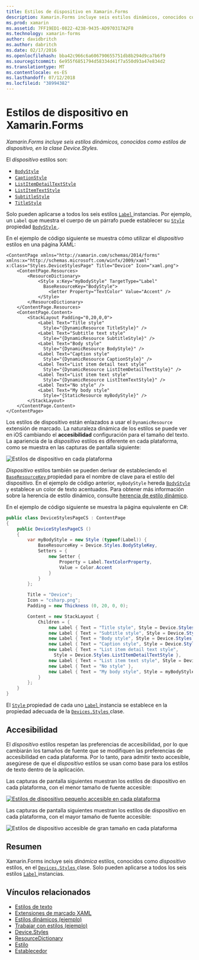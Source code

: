 ```yaml
---
title: Estilos de dispositivo en Xamarin.Forms
description: Xamarin.Forms incluye seis estilos dinámicos, conocidos como estilos de dispositivo, en la clase Device.Styles. Este artículo explica cómo usar los estilos de dispositivo en una aplicación de Xamarin.Forms.
ms.prod: xamarin
ms.assetid: 7FF19ED1-0822-4238-9435-AD970317A2F8
ms.technology: xamarin-forms
author: davidbritch
ms.author: dabritch
ms.date: 02/17/2016
ms.openlocfilehash: bba42c966c6a606790655751db8b294d9ca7b6f9
ms.sourcegitcommit: 6e955f6851794d58334d41f7a550d93a47e834d2
ms.translationtype: MT
ms.contentlocale: es-ES
ms.lasthandoff: 07/12/2018
ms.locfileid: "38994382"
---
```

# <a name="device-styles-in-xamarinforms"></a>Estilos de dispositivo en Xamarin.Forms

_Xamarin.Forms incluye seis estilos dinámicos, conocidos como estilos de dispositivo, en la clase Device.Styles._

El *dispositivo* estilos son:

- [`BodyStyle`](xref:Xamarin.Forms.Device.Styles.BodyStyle)
- [`CaptionStyle`](xref:Xamarin.Forms.Device.Styles.CaptionStyle)
- [`ListItemDetailTextStyle`](xref:Xamarin.Forms.Device.Styles.ListItemDetailTextStyle)
- [`ListItemTextStyle`](xref:Xamarin.Forms.Device.Styles.ListItemTextStyle)
- [`SubtitleStyle`](xref:Xamarin.Forms.Device.Styles.SubtitleStyle)
- [`TitleStyle`](xref:Xamarin.Forms.Device.Styles.TitleStyle)

Solo pueden aplicarse a todos los seis estilos [ `Label` ](xref:Xamarin.Forms.Label) instancias. Por ejemplo, un `Label` que muestra el cuerpo de un párrafo puede establecer su [ `Style` ](xref:Xamarin.Forms.VisualElement.Style) propiedad [ `BodyStyle` ](xref:Xamarin.Forms.Device.Styles.BodyStyle).

En el ejemplo de código siguiente se muestra cómo utilizar el *dispositivo* estilos en una página XAML:

```xaml
<ContentPage xmlns="http://xamarin.com/schemas/2014/forms" xmlns:x="http://schemas.microsoft.com/winfx/2009/xaml" x:Class="Styles.DeviceStylesPage" Title="Device" Icon="xaml.png">
    <ContentPage.Resources>
        <ResourceDictionary>
            <Style x:Key="myBodyStyle" TargetType="Label"
              BaseResourceKey="BodyStyle">
                <Setter Property="TextColor" Value="Accent" />
            </Style>
        </ResourceDictionary>
    </ContentPage.Resources>
    <ContentPage.Content>
        <StackLayout Padding="0,20,0,0">
            <Label Text="Title style"
              Style="{DynamicResource TitleStyle}" />
            <Label Text="Subtitle text style"
              Style="{DynamicResource SubtitleStyle}" />
            <Label Text="Body style"
              Style="{DynamicResource BodyStyle}" />
            <Label Text="Caption style"
              Style="{DynamicResource CaptionStyle}" />
            <Label Text="List item detail text style"
              Style="{DynamicResource ListItemDetailTextStyle}" />
            <Label Text="List item text style"
              Style="{DynamicResource ListItemTextStyle}" />
            <Label Text="No style" />
            <Label Text="My body style"
              Style="{StaticResource myBodyStyle}" />
        </StackLayout>
    </ContentPage.Content>
</ContentPage>
```

Los estilos de dispositivo están enlazados a usar el `DynamicResource` extensión de marcado. La naturaleza dinámica de los estilos se puede ver en iOS cambiando el **accesibilidad** configuración para el tamaño del texto. La apariencia de la *dispositivo* estilos es diferente en cada plataforma, como se muestra en las capturas de pantalla siguiente:

![](device-images/device-styles.png "Estilos de dispositivo en cada plataforma")

*Dispositivo* estilos también se pueden derivar de estableciendo el [ `BaseResourceKey` ](xref:Xamarin.Forms.Style.BaseResourceKey) propiedad para el nombre de clave para el estilo del dispositivo. En el ejemplo de código anterior, `myBodyStyle` hereda [ `BodyStyle` ](xref:Xamarin.Forms.Device.Styles.BodyStyle) y establece un color de texto acentuados. Para obtener más información sobre la herencia de estilo dinámico, consulte [herencia de estilo dinámico](~/xamarin-forms/user-interface/styles/xaml/dynamic.md#dynamic-style-inheritance).

En el ejemplo de código siguiente se muestra la página equivalente en C#:

```csharp
public class DeviceStylesPageCS : ContentPage
{
    public DeviceStylesPageCS ()
    {
        var myBodyStyle = new Style (typeof(Label)) {
            BaseResourceKey = Device.Styles.BodyStyleKey,
            Setters = {
                new Setter {
                    Property = Label.TextColorProperty,
                    Value = Color.Accent
                }
            }
        };

        Title = "Device";
        Icon = "csharp.png";
        Padding = new Thickness (0, 20, 0, 0);

        Content = new StackLayout {
            Children = {
                new Label { Text = "Title style", Style = Device.Styles.TitleStyle },
                new Label { Text = "Subtitle style", Style = Device.Styles.SubtitleStyle },
                new Label { Text = "Body style", Style = Device.Styles.BodyStyle },
                new Label { Text = "Caption style", Style = Device.Styles.CaptionStyle },
                new Label { Text = "List item detail text style",
                  Style = Device.Styles.ListItemDetailTextStyle },
                new Label { Text = "List item text style", Style = Device.Styles.ListItemTextStyle },
                new Label { Text = "No style" },
                new Label { Text = "My body style", Style = myBodyStyle }
            }
        };
    }
}
```

El [ `Style` ](xref:Xamarin.Forms.VisualElement.Style) propiedad de cada uno [ `Label` ](xref:Xamarin.Forms.Label) instancia se establece en la propiedad adecuada de la [ `Devices.Styles` ](xref:Xamarin.Forms.Device.Styles) clase.

## <a name="accessibility"></a>Accesibilidad

El *dispositivo* estilos respetan las preferencias de accesibilidad, por lo que cambiarán los tamaños de fuente que se modifiquen las preferencias de accesibilidad en cada plataforma. Por lo tanto, para admitir texto accesible, asegúrese de que el *dispositivo* estilos se usan como base para los estilos de texto dentro de la aplicación.

Las capturas de pantalla siguientes muestran los estilos de dispositivo en cada plataforma, con el menor tamaño de fuente accesible:

[![](device-images/minimum-size.png "Estilos de dispositivo pequeño accesible en cada plataforma")](device-images/minimum-size-large.png#lightbox "estilos de dispositivo pequeño accesible en cada plataforma")

Las capturas de pantalla siguientes muestran los estilos de dispositivo en cada plataforma, con el mayor tamaño de fuente accesible:

![](device-images/maximum-size.png "Estilos de dispositivo accesible de gran tamaño en cada plataforma")

## <a name="summary"></a>Resumen

Xamarin.Forms incluye seis *dinámica* estilos, conocidos como *dispositivo* estilos, en el [ `Devices.Styles` ](xref:Xamarin.Forms.Device.Styles) clase. Solo pueden aplicarse a todos los seis estilos [ `Label` ](xref:Xamarin.Forms.Label) instancias.


## <a name="related-links"></a>Vínculos relacionados

- [Estilos de texto](~/xamarin-forms/user-interface/text/styles.md)
- [Extensiones de marcado XAML](~/xamarin-forms/xaml/xaml-basics/xaml-markup-extensions.md)
- [Estilos dinámicos (ejemplo)](https://developer.xamarin.com/samples/xamarin-forms/UserInterface/Styles/DynamicStyles/)
- [Trabajar con estilos (ejemplo)](https://developer.xamarin.com/samples/xamarin-forms/WorkingWithStyles/)
- [Device.Styles](xref:Xamarin.Forms.Device.Styles)
- [ResourceDictionary](xref:Xamarin.Forms.ResourceDictionary)
- [Estilo](xref:Xamarin.Forms.Style)
- [Establecedor](xref:Xamarin.Forms.Setter)
